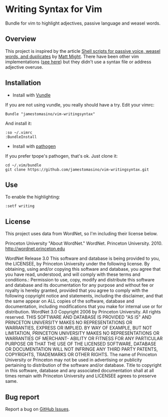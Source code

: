 # Writing Syntax for Vim

Bundle for vim to highlight adjectives, passive language and weasel words.

## Overview

This project is inspired by the article [Shell scripts for passive voice, weasel words, and duplicates](http://matt.might.net/articles/shell-scripts-for-passive-voice-weasel-words-duplicates/) by [Matt Might](https://twitter.com/mattmight). There have been other vim implementations ([see here](https://github.com/davidbeckingsale/writegood.vim)) but they didn't use a syntax file or address adjective overuse. 

## Installation

- Install with [Vundle](https://github.com/gmarik/vundle)

If you are not using vundle, you really should have a try.
Edit your vimrc:

    Bundle "jamestomasino/vim-writingsyntax"

And install it:

    :so ~/.vimrc
    :BundleInstall


- Install with [pathogen](https://github.com/tpope/vim-pathogen)

If you prefer tpope's pathogen, that's ok. Just clone it:

    cd ~/.vim/bundle
    git clone https://github.com/jamestomasino/vim-writingsyntax.git

## Use

To enable the highlighting:

    :setf writing


## License

This project uses data from WordNet, so I'm including their license below.

Princeton University "About WordNet." WordNet. Princeton University. 2010. <http://wordnet.princeton.edu>

WordNet Release 3.0 This software and database is being provided to you, the LICENSEE, by Princeton University under the following license. By obtaining, using and/or copying this software and database, you agree that you have read, understood, and will comply with these terms and conditions.: Permission to use, copy, modify and distribute this software and database and its documentation for any purpose and without fee or royalty is hereby granted, provided that you agree to comply with the following copyright notice and statements, including the disclaimer, and that the same appear on ALL copies of the software, database and documentation, including modifications that you make for internal use or for distribution. WordNet 3.0 Copyright 2006 by Princeton University. All rights reserved. THIS SOFTWARE AND DATABASE IS PROVIDED "AS IS" AND PRINCETON UNIVERSITY MAKES NO REPRESENTATIONS OR WARRANTIES, EXPRESS OR IMPLIED. BY WAY OF EXAMPLE, BUT NOT LIMITATION, PRINCETON UNIVERSITY MAKES NO REPRESENTATIONS OR WARRANTIES OF MERCHANT- ABILITY OR FITNESS FOR ANY PARTICULAR PURPOSE OR THAT THE USE OF THE LICENSED SOFTWARE, DATABASE OR DOCUMENTATION WILL NOT INFRINGE ANY THIRD PARTY PATENTS, COPYRIGHTS, TRADEMARKS OR OTHER RIGHTS. The name of Princeton University or Princeton may not be used in advertising or publicity pertaining to distribution of the software and/or database. Title to copyright in this software, database and any associated documentation shall at all times remain with Princeton University and LICENSEE agrees to preserve same.

## Bug report

Report a bug on [GitHub Issues](https://github.com/jamestomasino/vim-writingsyntax/issues).
